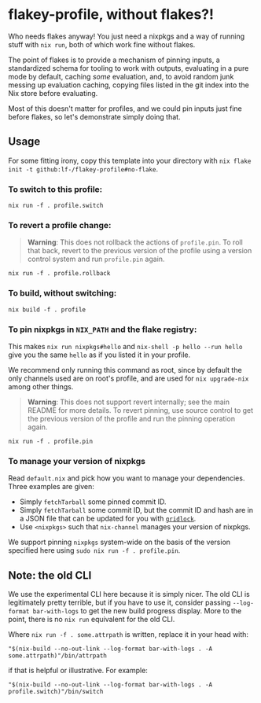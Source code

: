 <!--
SPDX-FileCopyrightText: 2023 Jade Lovelace

SPDX-License-Identifier: CC0-1.0
-->

# flakey-profile, without flakes?!

Who needs flakes anyway! You just need a nixpkgs and a way of running stuff
with `nix run`, both of which work fine without flakes.

The point of flakes is to provide a mechanism of pinning inputs, a standardized
schema for tooling to work with outputs, evaluating in a pure mode by
default, caching *some* evaluation, and, to avoid random junk messing up
evaluation caching, copying files listed in the git index into the Nix store
before evaluating.

Most of this doesn't matter for profiles, and we could pin inputs just fine
before flakes, so let's demonstrate simply doing that.

## Usage

For some fitting irony, copy this template into your directory with
`nix flake init -t github:lf-/flakey-profile#no-flake`.


### To switch to this profile:

```
nix run -f . profile.switch
```
### To revert a profile change:

> **Warning**: This does not rollback the actions of `profile.pin`. To roll
> that back, revert to the previous version of the profile using a version
> control system and run `profile.pin` again.

```
nix run -f . profile.rollback
```

### To build, without switching:

```
nix build -f . profile
```

### To pin nixpkgs in `NIX_PATH` and the flake registry:

This makes `nix run nixpkgs#hello` and `nix-shell -p hello --run hello` give
you the same `hello` as if you listed it in your profile.

We recommend only running this command as root, since by default the only
channels used are on root's profile, and are used for `nix upgrade-nix` among
other things.

> **Warning**: This does not support revert internally; see the main README for
> more details. To revert pinning, use source control to get the previous
> version of the profile and run the pinning operation again.

```
nix run -f . profile.pin
```

### To manage your version of nixpkgs

Read `default.nix` and pick how you want to manage your dependencies. Three
examples are given:

- Simply `fetchTarball` some pinned commit ID.
- Simply `fetchTarball` some commit ID, but the commit ID and hash are in a
  JSON file that can be updated for you with [`gridlock`][gridlock].
- Use `<nixpkgs>` such that `nix-channel` manages your version of nixpkgs.

[gridlock]: https://github.com/lf-/gridlock

We support pinning `nixpkgs` system-wide on the basis of the version specified
here using `sudo nix run -f . profile.pin`.

## Note: the old CLI

We use the experimental CLI here because it is simply nicer. The old CLI is
legitimately pretty terrible, but if you have to use it, consider passing
`--log-format bar-with-logs` to get the new build progress display. More to the
point, there is no `nix run` equivalent for the old CLI.

Where `nix run -f . some.attrpath` is written, replace it in your head with:

```
"$(nix-build --no-out-link --log-format bar-with-logs . -A some.attrpath)"/bin/attrpath
```

if that is helpful or illustrative. For example:

```
"$(nix-build --no-out-link --log-format bar-with-logs . -A profile.switch)"/bin/switch
```
